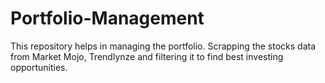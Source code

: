# Portfolio-Management
This repository helps in managing the portfolio. Scrapping the stocks data from Market Mojo, Trendlynze and filtering it to find best investing opportunities.
